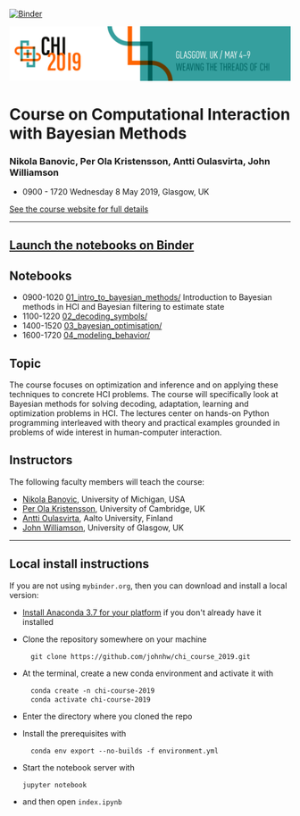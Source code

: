 
[![Binder](http://mybinder.org/badge_logo.svg)](http://beta.mybinder.org/v2/gh/johnhw/chi_course_2019/master)

<img src="imgs/chi2019_logo_final.png">

# Course on Computational Interaction with Bayesian Methods
### Nikola Banovic, Per Ola Kristensson, Antti Oulasvirta, John Williamson


* 0900 - 1720 Wednesday 8 May 2019, Glasgow, UK

[See the course website for full details](http://pokristensson.com/chicourse19/)

----

## [Launch the notebooks on Binder](http://beta.mybinder.org/v2/gh/johnhw/chi_course_2019/master)


## Notebooks

* 0900-1020 [01_intro_to_bayesian_methods/](01_intro_to_bayesian_methods/Introduction_to_Bayesian_Methods_in_HCI.ipynb) Introduction to Bayesian methods in HCI and Bayesian filtering to estimate state
* 1100-1220 [02_decoding_symbols/](02_decoding_symbols/decoding_symbols.ipynb)
* 1400-1520 [03_bayesian_optimisation/](03_bayesian_optimisation/Introduction_to_Bayesian_Optimization_CHI2019.ipynb)
* 1600-1720 [04_modeling_behavior/](04_modeling_behavior/modeling_behavior.ipynb)
    
## Topic
The course focuses on optimization and inference and on applying these techniques to concrete HCI problems. The course will specifically look at Bayesian methods for solving decoding, adaptation, learning and optimization problems in HCI. The lectures center on hands-on Python programming interleaved with theory and practical examples grounded in problems of wide interest in human-computer interaction.

## Instructors
The following faculty members will teach the course:

* [Nikola Banovic](http://www.nikolabanovic.net/), University of Michigan, USA
* [Per Ola Kristensson](http://pokristensson.com/), University of Cambridge, UK
* [Antti Oulasvirta](http://users.comnet.aalto.fi/oulasvir/), Aalto University, Finland
* [John Williamson](http://www.dcs.gla.ac.uk/~jhw/), University of Glasgow, UK    

---

## Local install instructions
If you are not using `mybinder.org`, then you can download and install a local version:

* [Install Anaconda 3.7 for your platform](https://www.anaconda.com/distribution/) if you don't already have it installed

* Clone the repository somewhere on your machine

        git clone https://github.com/johnhw/chi_course_2019.git

* At the terminal, create a new conda environment and activate it with

        conda create -n chi-course-2019
        conda activate chi-course-2019
        
* Enter the directory where you cloned the repo
* Install the prerequisites with 
    
        conda env export --no-builds -f environment.yml
* Start the notebook server with 

      jupyter notebook
    
* and then open `index.ipynb`

